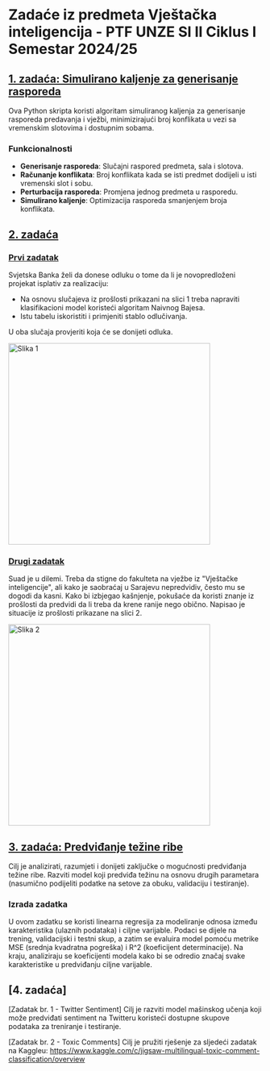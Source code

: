# Zadaće iz predmeta Vještačka inteligencija - PTF UNZE SI II Ciklus I Semestar 2024/25

## [1. zadaća: Simulirano kaljenje za generisanje rasporeda](https://github.com/ajla-brdarevic/zadace-iz-vjestcke-inteligencije/tree/main/1.%20zadaća)

Ova Python skripta koristi algoritam simuliranog kaljenja za generisanje rasporeda predavanja i vježbi, minimizirajući broj konflikata u vezi sa vremenskim slotovima i dostupnim sobama.

### Funkcionalnosti

- **Generisanje rasporeda**: Slučajni raspored predmeta, sala i slotova.
- **Računanje konflikata**: Broj konflikata kada se isti predmet dodijeli u isti vremenski slot i sobu.
- **Perturbacija rasporeda**: Promjena jednog predmeta u rasporedu.
- **Simulirano kaljenje**: Optimizacija rasporeda smanjenjem broja konflikata.

## [2. zadaća](https://github.com/ajla-brdarevic/zadace-iz-vjestcke-inteligencije/tree/main/2.%20zadaća)
### [Prvi zadatak](https://github.com/ajla-brdarevic/zadace-iz-vjestcke-inteligencije/blob/main/2.%20zadaća/zadatak_1.ipynb)
Svjetska Banka želi da donese odluku o tome da li je novopredloženi projekat isplativ za realizaciju:
- Na osnovu slučajeva iz prošlosti prikazani na slici 1 treba napraviti klasifikacioni model koristeći algoritam Naivnog Bajesa.
- Istu tabelu iskoristiti i primjeniti stablo odlučivanja.
  
U oba slučaja provjeriti koja će se donijeti odluka.

<img src="https://github.com/ajla-brdarevic/zadace-iz-vjestcke-inteligencije/blob/main/2.%20zadaća/slika1.png" alt="Slika 1" width="400">

### [Drugi zadatak](https://github.com/ajla-brdarevic/zadace-iz-vjestcke-inteligencije/blob/main/2.%20zadaća/zadatak_2.ipynb)
Suad je u dilemi. Treba da stigne do fakulteta na vježbe iz "Vještačke inteligencije", ali kako je saobraćaj u Sarajevu nepredvidiv, često mu se dogodi da kasni. Kako bi izbjegao kašnjenje, pokušaće da koristi znanje iz prošlosti da predvidi da li treba da krene ranije nego obično. Napisao je situacije iz prošlosti prikazane na slici 2.

<img src="https://github.com/ajla-brdarevic/zadace-iz-vjestcke-inteligencije/blob/main/2.%20zadaća/slika2.png" alt="Slika 2" width="400">

## [3. zadaća: Predviđanje težine ribe](https://github.com/ajla-brdarevic/zadace-iz-vjestcke-inteligencije/tree/main/3.%20zadaća)

Cilj je analizirati, razumjeti i donijeti zaključke o mogućnosti predviđanja težine ribe. Razviti model koji predviđa težinu na osnovu drugih parametara (nasumično podijeliti podatke na setove za obuku, validaciju i testiranje).

### Izrada zadatka

U ovom zadatku se koristi linearna regresija za modeliranje odnosa između karakteristika (ulaznih podataka) i ciljne varijable. Podaci se dijele na trening, validacijski i testni skup, a zatim se evaluira model pomoću metrike MSE (srednja kvadratna pogreška) i R^2 (koeficijent determinacije). Na kraju, analiziraju se koeficijenti modela kako bi se odredio značaj svake karakteristike u predviđanju ciljne varijable.

## [4. zadaća]
[Zadatak br. 1 - Twitter Sentiment]
Cilj je razviti model mašinskog učenja koji može predviđati sentiment na Twitteru koristeći dostupne skupove podataka za treniranje i testiranje.

[Zadatak br. 2 - Toxic Comments]
Cilj je pružiti rješenje za sljedeći zadatak na Kaggleu: https://www.kaggle.com/c/jigsaw-multilingual-toxic-comment-classification/overview
